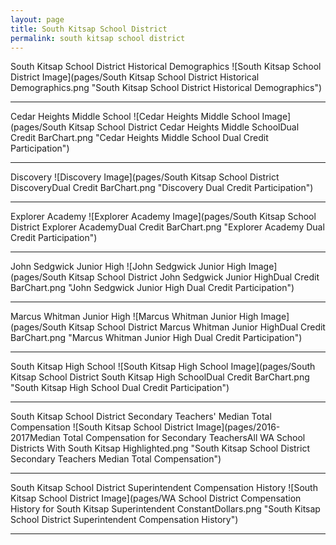 ```yaml
---
layout: page
title: South Kitsap School District
permalink: south kitsap school district
---
```



South Kitsap School District Historical Demographics
![South Kitsap School District Image](pages/South Kitsap School District Historical Demographics.png "South Kitsap School District Historical Demographics")

___

Cedar Heights Middle School
![Cedar Heights Middle School Image](pages/South Kitsap School District Cedar Heights Middle SchoolDual Credit BarChart.png "Cedar Heights Middle School Dual Credit Participation")

___

Discovery
![Discovery Image](pages/South Kitsap School District DiscoveryDual Credit BarChart.png "Discovery Dual Credit Participation")

___

Explorer Academy
![Explorer Academy Image](pages/South Kitsap School District Explorer AcademyDual Credit BarChart.png "Explorer Academy Dual Credit Participation")

___

John Sedgwick Junior High
![John Sedgwick Junior High Image](pages/South Kitsap School District John Sedgwick Junior HighDual Credit BarChart.png "John Sedgwick Junior High Dual Credit Participation")

___

Marcus Whitman Junior High
![Marcus Whitman Junior High Image](pages/South Kitsap School District Marcus Whitman Junior HighDual Credit BarChart.png "Marcus Whitman Junior High Dual Credit Participation")

___

South Kitsap High School
![South Kitsap High School Image](pages/South Kitsap School District South Kitsap High SchoolDual Credit BarChart.png "South Kitsap High School Dual Credit Participation")

___

South Kitsap School District Secondary Teachers' Median Total Compensation
![South Kitsap School District Image](pages/2016-2017Median Total Compensation for Secondary TeachersAll WA School Districts With South Kitsap Highlighted.png "South Kitsap School District Secondary Teachers Median Total Compensation")

___

South Kitsap School District Superintendent Compensation History
![South Kitsap School District Image](pages/WA School District Compensation History for South Kitsap Superintendent ConstantDollars.png "South Kitsap School District Superintendent Compensation History")

___

